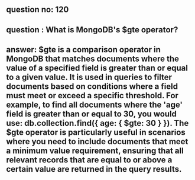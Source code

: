
      
## question no: 120

## question : What is MongoDB's $gte operator?

## answer: $gte is a comparison operator in MongoDB that matches documents where the value of a specified field is greater than or equal to a given value. It is used in queries to filter documents based on conditions where a field must meet or exceed a specific threshold. For example, to find all documents where the 'age' field is greater than or equal to 30, you would use: db.collection.find({ age: { $gte: 30 } }). The $gte operator is particularly useful in scenarios where you need to include documents that meet a minimum value requirement, ensuring that all relevant records that are equal to or above a certain value are returned in the query results.
      